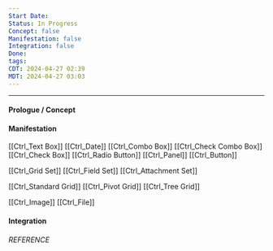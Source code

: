 ```yaml
---
Start Date: 
Status: In Progress
Concept: false
Manifestation: false
Integration: false
Done: 
tags: 
CDT: 2024-04-27 02:39
MDT: 2024-04-27 03:03
---
```

---
#### Prologue / Concept

#### Manifestation
[[Ctrl_Text Box]]
[[Ctrl_Date]]
[[Ctrl_Combo Box]]
[[Ctrl_Check Combo Box]]
[[Ctrl_Check Box]]
[[Ctrl_Radio Button]]
[[Ctrl_Panel]]
[[Ctrl_Button]]

[[Ctrl_Grid Set]]
[[Ctrl_Field Set]]
[[Ctrl_Attachment Set]]

[[Ctrl_Standard Grid]]
[[Ctrl_Pivot Grid]]
[[Ctrl_Tree Grid]]

[[Ctrl_Image]]
[[Ctrl_File]]
#### Integration

###### REFERENCE
